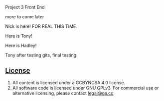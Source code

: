 Project 3 Front End

more to come later

Nick is here! FOR REAL THIS TIME.

Here is Tony!

Here is Hadley!

Tony after testing gits, final testing

## [License](LICENSE)

1.  All content is licensed under a CC­BY­NC­SA 4.0 license.
1.  All software code is licensed under GNU GPLv3. For commercial use or
    alternative licensing, please contact legal@ga.co.
